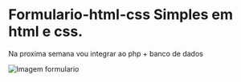 # Formulario-html-css  Simples em html e css.
Na proxima semana vou integrar ao php + banco de dados

![Imagem formulario](https://user-images.githubusercontent.com/67138155/97745552-ccb28e00-1ac7-11eb-9291-6d0a30cb22b6.png)
